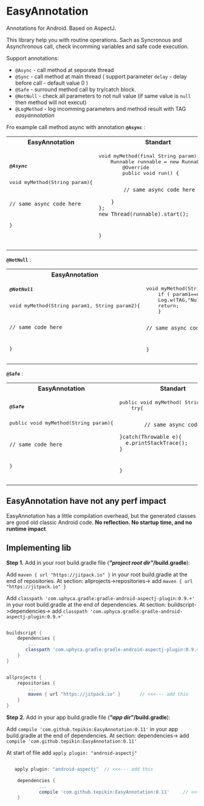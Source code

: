 # EasyAnnotation
Annotations for Android. Based on AspectJ.

This library help you with routine operations. Sach as Syncronous and Asynchronous call, check incomming variables and safe code execution.

Support annotations:
* `@Async` - call method at seporate thread
* `@Sync` - call method at main thread ( support parameter `delay` - delay before call - default value 0 )
* `@Safe` - surround method call by try/catch block.
* `@NotNull` - check all parameters to not null value (if same value is `null` then method will not execut)
* `@LogMethod` - log incomming parameters and method result with TAG *easyannotation*


Fro example call method async with annotation **`@Async`** :

<table><tbody><tr><th align="center">EasyAnnotation</th><th align="center">Standart</th></tr><tr>

<td><pre>
<b><i>@Async</i></b>

void myMethod(String param){
   
    // same async code here
   
}
</pre></td>

<td><pre>
void myMethod(final String param){
    Runnable runnable = new Runnable() {
        @Override
        public void run() {
        
            // same async code here
        
        }
    };
    new Thread(runnable).start();        
}
</pre></td>
    
</tr></tbody></table>


 **`@NotNull`** :

<table><tbody><tr><th align="center">EasyAnnotation</th><th align="center">Standart</th></tr><tr>

<td><pre>
<b><i>@NotNull</i></b>

void myMethod(String param1, String param2){
   
    // same code here
   
}
</pre></td>

<td><pre>
void myMethod(String param1, String param2){
    if ( param1==null || param2==null){
    Log.w(TAG,"Null params unsupported");
    return;
    }
    
    // same async code here

}
</pre></td>
    
</tr></tbody></table>


**`@Safe`** :

<table><tbody><tr><th align="center">EasyAnnotation</th><th align="center">Standart</th></tr><tr>

<td><pre>
<b><i>@Safe</i></b>

public void myMethod(String param){
   
    // same code here
   
}
</pre></td>

<td><pre>
public void myMethod( String param){
    try{
    
            // same async code here
            
    }catch(Throwable e){
      e.printStackTrace();
    }
}
</pre></td>
    
</tr></tbody></table>


## EasyAnnotation have not any perf impact

EasyAnnotation has a little compilation overhead, but the generated classes are good old classic Android code. **No reflection. No startup time, and no runtime impact**.


## Implementing lib
**Step 1.** Add in your root build.gradle file (__*"project root dir"*/build.gradle__):

Add `maven { url "https://jitpack.io" }` in your root build.gradle at the end of repositories.
At section: allprojects->repositories-> add `maven { url "https://jitpack.io" }` 

Add `classpath 'com.uphyca.gradle:gradle-android-aspectj-plugin:0.9.+'` in your root build.gradle at the end of dependencies.
At section: buildscript->dependencies-> add `classpath 'com.uphyca.gradle:gradle-android-aspectj-plugin:0.9.+'` 

```gradle

buildscript {
    dependencies {
        ... 
       classpath 'com.uphyca.gradle:gradle-android-aspectj-plugin:0.9.+'**    // <<<--- add this
    }
}


allprojects {
	repositories {
		...
		maven { url "https://jitpack.io" }       // <<<--- add this
	}
}
```

**Step 2.** Add in your app build.gradle file (__*"app dir"*/build.gradle__):

Add `compile 'com.github.tepikin:EasyAnnotation:0.11'` in your app build.gradle at the end of dependencies.
At section: dependencies-> add `compile 'com.github.tepikin:EasyAnnotation:0.11'`

At start of file add `apply plugin: "android-aspectj"` 

```gradle

   apply plugin: "android-aspectj"  // <<<--- add this
   
	dependencies {
	        ...
	        compile 'com.github.tepikin:EasyAnnotation:0.11'     // <<<--- add this
	}
```
